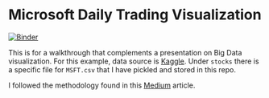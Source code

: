 # Microsoft Daily Trading Visualization 
[![Binder](https://mybinder.org/badge_logo.svg)](https://mybinder.org/v2/gh/aamodini/trading-visualization.git/HEAD)

This is for a walkthrough that complements a presentation on Big Data visualization. For this example, data source is [Kaggle](https://www.kaggle.com/jacksoncrow/stock-market-dataset). Under `stocks` there is a specific file for `MSFT.csv` that I have pickled and stored in this repo.

I followed the methodology found in this [Medium](https://medium.com/wealthy-bytes/visualizing-free-stock-data-for-algorithmic-trading-with-python-and-matplotlib-dca1abbd286c) article.